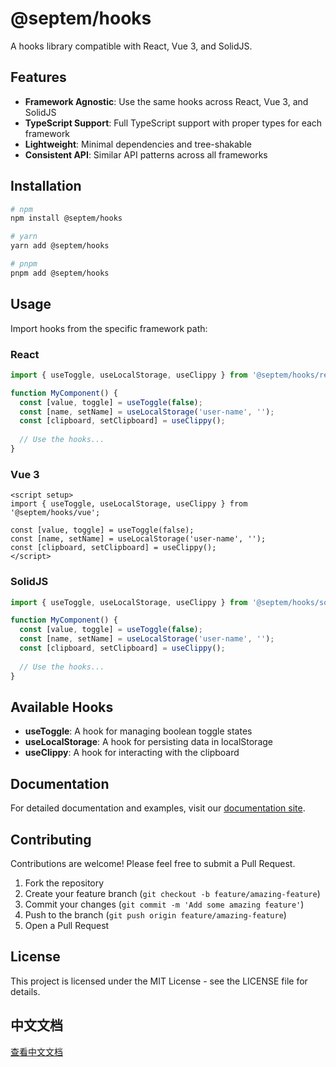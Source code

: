 # @septem/hooks

A hooks library compatible with React, Vue 3, and SolidJS.

## Features

- **Framework Agnostic**: Use the same hooks across React, Vue 3, and SolidJS
- **TypeScript Support**: Full TypeScript support with proper types for each framework
- **Lightweight**: Minimal dependencies and tree-shakable
- **Consistent API**: Similar API patterns across all frameworks

## Installation

```bash
# npm
npm install @septem/hooks

# yarn
yarn add @septem/hooks

# pnpm
pnpm add @septem/hooks
```

## Usage

Import hooks from the specific framework path:

### React

```jsx
import { useToggle, useLocalStorage, useClippy } from '@septem/hooks/react';

function MyComponent() {
  const [value, toggle] = useToggle(false);
  const [name, setName] = useLocalStorage('user-name', '');
  const [clipboard, setClipboard] = useClippy();
  
  // Use the hooks...
}
```

### Vue 3

```vue
<script setup>
import { useToggle, useLocalStorage, useClippy } from '@septem/hooks/vue';

const [value, toggle] = useToggle(false);
const [name, setName] = useLocalStorage('user-name', '');
const [clipboard, setClipboard] = useClippy();
</script>
```

### SolidJS

```jsx
import { useToggle, useLocalStorage, useClippy } from '@septem/hooks/solid';

function MyComponent() {
  const [value, toggle] = useToggle(false);
  const [name, setName] = useLocalStorage('user-name', '');
  const [clipboard, setClipboard] = useClippy();
  
  // Use the hooks...
}
```

## Available Hooks

- **useToggle**: A hook for managing boolean toggle states
- **useLocalStorage**: A hook for persisting data in localStorage
- **useClippy**: A hook for interacting with the clipboard

## Documentation

For detailed documentation and examples, visit our [documentation site](https://your-docs-site.com).

## Contributing

Contributions are welcome! Please feel free to submit a Pull Request.

1. Fork the repository
2. Create your feature branch (`git checkout -b feature/amazing-feature`)
3. Commit your changes (`git commit -m 'Add some amazing feature'`)
4. Push to the branch (`git push origin feature/amazing-feature`)
5. Open a Pull Request

## License

This project is licensed under the MIT License - see the LICENSE file for details.

## 中文文档

[查看中文文档](./README.zh-CN.md)